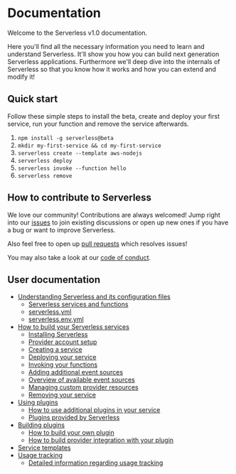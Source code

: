 # Documentation

Welcome to the Serverless v1.0 documentation.

Here you'll find all the necessary information you need to learn and understand Serverless.
It'll show you how you can build next generation Serverless applications. Furthermore we'll deep dive into the
internals of Serverless so that you know how it works and how you can extend and modify it!

## Quick start

Follow these simple steps to install the beta, create and deploy your first service, run your function and remove the
service afterwards.

1. `npm install -g serverless@beta`
2. `mkdir my-first-service && cd my-first-service`
3. `serverless create --template aws-nodejs`
4. `serverless deploy`
5. `serverless invoke --function hello`
6. `serverless remove`

## How to contribute to Serverless

We love our community! Contributions are always welcomed!
Jump right into our [issues](https://github.com/serverless/serverless/issues) to join existing discussions or open up
new ones if you have a bug or want to improve Serverless.

Also feel free to open up [pull requests](https://github.com/serverless/serverless/pulls) which resolves issues!

You may also take a look at our [code of conduct](/code_of_conduct.md).

## User documentation

- [Understanding Serverless and its configuration files](understanding-serverless)
  - [Serverless services and functions](understanding-serverless/services-and-functions.md)
  - [serverless.yml](understanding-serverless/serverless-yml.md)
  - [serverless.env.yml](understanding-serverless/serverless-env-yml.md)
- [How to build your Serverless services](guide)
  - [Installing Serverless](guide/installation.md)
  - [Provider account setup](guide/provider-account-setup.md)
  - [Creating a service](guide/creating-a-service.md)
  - [Deploying your service](guide/deploying-a-service.md)
  - [Invoking your functions](guide/invoking-a-function.md)
  - [Adding additional event sources](guide/event-sources.md)
  - [Overview of available event sources](guide/overview-of-event-sources.md)
  - [Managing custom provider resources](guide/custom-provider-resources.md)
  - [Removing your service](guide/removing-a-service.md)
- [Using plugins](using-plugins)
  - [How to use additional plugins in your service](using-plugins/adding-custom-plugins.md)
  - [Plugins provided by Serverless](using-plugins/core-plugins.md)
- [Building plugins](developing-plugins)
  - [How to build your own plugin](developing-plugins/building-plugins.md)
  - [How to build provider integration with your plugin](developing-plugins/building-provider-integrations.md)
- [Service templates](service-templates)
- [Usage tracking](usage-tracking)
  - [Detailed information regarding usage tracking](usage-tracking/usage-tracking.md)
